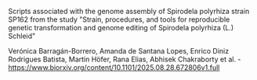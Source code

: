 Scripts associated with the genome assembly of Spirodela polyrhiza strain SP162 from the study "Strain, procedures, and tools for reproducible genetic transformation and genome editing of Spirodela polyrhiza (L.) Schleid"

Verónica Barragán-Borrero, Amanda de Santana Lopes, Enrico Diniz Rodrigues Batista, Martin Höfer, Rana Elias, Abhisek Chakraborty et al. - https://www.biorxiv.org/content/10.1101/2025.08.28.672806v1.full
